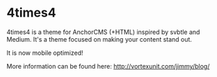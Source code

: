4times4
=======

4times4 is a theme for AnchorCMS (+HTML) inspired by svbtle and Medium. It's a theme focused on making your content stand
out. 

It is now mobile optimized!

More information can be found here: http://vortexunit.com/jimmy/blog/
